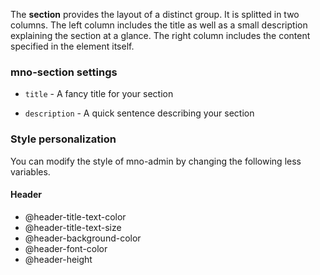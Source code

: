 The **section**  provides the layout of a distinct group.
It is splitted in two columns. The left column includes the title as well as
a small description explaining the section at a glance.
The right column includes the content specified in the element itself.

### mno-section settings

* `title` -
  A fancy title for your section

* `description` -
  A quick sentence describing your section

### Style personalization
You can modify the style of mno-admin by changing the following less variables.

#### Header
- @header-title-text-color
- @header-title-text-size
- @header-background-color
- @header-font-color
- @header-height
